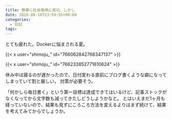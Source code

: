 ```yaml
---
title: 無事に社会復帰に成功、しかし
date: 2016-08-18T23:59:55+09:00
categories:
  - 日記
tags:
---
```


とても疲れた。Dockerに悩まされる夏。

{{< x user="shimoju_" id="766062842768347137" >}}

{{< x user="shimoju_" id="766233852771610624" >}}

休み中は寝るのが遅かったので、日付変わる直前にブログ書くような癖になってしまっていて割と厳しい。
対策が必要そう。

「何かしら毎日書く」という第一目標は達成できてはいるけど、記事ストックがなくなってから文字数も減ってきたしどうしようかなと。
とはいえまだ1ヶ月も経っていないので、結果も見ずにころころ方法を変えるよりはまず続けて、結果を考えてみてからでしょうか。
